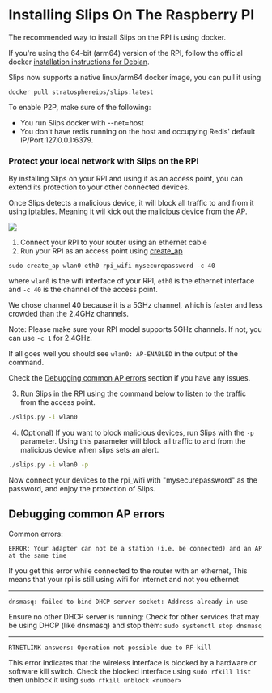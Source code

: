 # Installing Slips On The Raspberry PI

The recommended way to install Slips on the RPI is using docker.

If you're using the 64-bit (arm64) version of the RPI,
follow the official docker [installation instructions for Debian](https://docs.docker.com/engine/install/debian/).

Slips now supports a native linux/arm64 docker image, you can pull it using

    docker pull stratosphereips/slips:latest

To enable P2P, make sure of the following:
* You run Slips docker with --net=host
* You don't have redis running on the host and occupying Redis' default IP/Port 127.0.0.1:6379.

### Protect your local network with Slips on the RPI

By installing Slips on your RPI and using it as an access point,
you can extend its protection to your other connected devices.

Once Slips detects a malicious device, it will block all traffic to and from it using iptables.
Meaning it wil kick out the malicious device from the AP.

![](images/immune/rpi_as_an_acces_point.jpeg)


1. Connect your RPI to your router using an ethernet cable
2. Run your RPI as an access point using [create_ap](https://github.com/oblique/create_ap)

`sudo create_ap wlan0 eth0 rpi_wifi mysecurepassword -c 40`

where `wlan0` is the wifi interface of your RPI, `eth0` is the ethernet interface and `-c 40` is the channel of the access point.

We chose channel 40 because it is a 5GHz channel, which is faster and less crowded than the 2.4GHz channels.

Note: Please make sure your RPI model supports 5GHz channels. If not, you can use `-c 1` for 2.4GHz.


If all goes well you should see `wlan0: AP-ENABLED` in the output of the command.


Check the [Debugging common AP errors](#debugging-common-ap-errors) section if you have any issues.

3. Run Slips in the RPI using the command below to listen to the traffic from the access point.

```bash
./slips.py -i wlan0
```

4. (Optional) If you want to block malicious devices, run Slips with the `-p` parameter. Using this parameter will
block all traffic to and from the malicious device when slips sets an alert.

```bash
./slips.py -i wlan0 -p
```

Now connect your devices to the rpi_wifi with "mysecurepassword" as the password, and enjoy the protection of Slips.


## Debugging common AP errors

Common errors:

`ERROR: Your adapter can not be a station (i.e. be connected) and an AP at the same time`

If you get this error while connected to the router with an ethernet, This means that your rpi is still using wifi
for internet and not you ethernet

---


`dnsmasq: failed to bind DHCP server socket: Address already in use`

Ensure no other DHCP server is running: Check for other services that may be using DHCP (like dnsmasq) and stop them:
`sudo systemctl stop dnsmasq`

---

`RTNETLINK answers: Operation not possible due to RF-kill`

This error indicates that the wireless interface is blocked by a hardware or software kill switch.
Check the blocked interface using `sudo rfkill list` then unblock it using `sudo rfkill unblock <number>`

